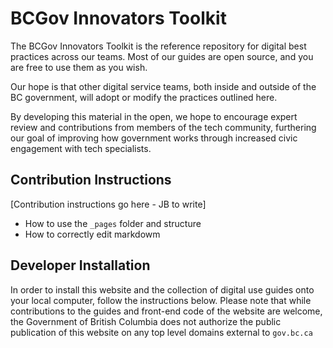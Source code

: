 # BCGov Innovators Toolkit

The BCGov Innovators Toolkit is the reference repository for digital best practices across our teams. Most of our guides are open source, and you are free to use them as you wish.

Our hope is that other digital service teams, both inside and outside of the BC government, will adopt or modify the practices outlined here.

By developing this material in the open, we hope to encourage expert review and contributions from members of the tech community, furthering our goal of improving how government works through increased civic engagement with tech specialists.

## Contribution Instructions

[Contribution instructions go here - JB to write]

- How to use the `_pages` folder and structure
- How to correctly edit markdowm

## Developer Installation

In order to install this website and the collection of digital use guides onto your local computer, follow the instructions below. Please note that while contributions to the guides and front-end code of the website are welcome, the Government of British Columbia does not authorize the public publication of this website on any top level domains external to `gov.bc.ca`
